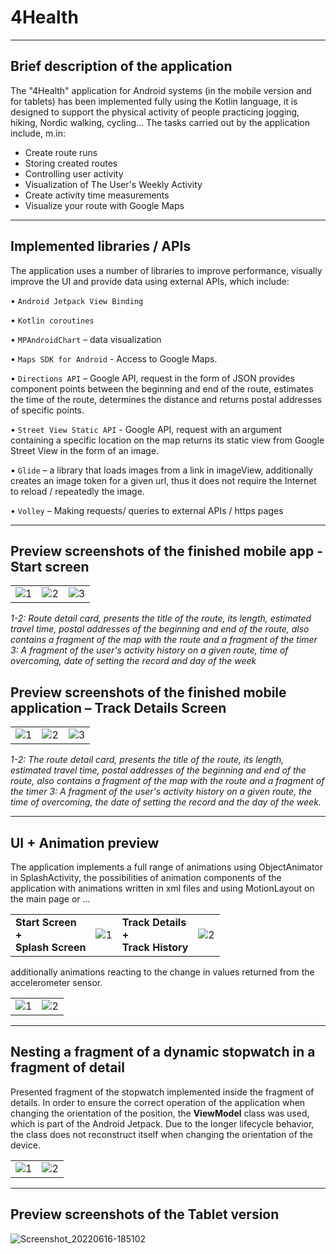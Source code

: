 # 4Health

----------------
## Brief description of the application

The "4Health" application for Android systems (in the mobile version and for tablets) has been implemented fully using the Kotlin language, it is designed to support the physical activity of people practicing jogging, hiking, Nordic walking, cycling...  The tasks carried out by the application include, m.in: 

<ul>
  <li>Create route runs</li>
  
 <li>Storing created routes </li>

 <li>Controlling user activity </li>

 <li>Visualization of The User's Weekly Activity </li>

 <li>Create activity time measurements  </li>

 <li>Visualize your route with Google Maps </li>
  
</ul>

----------------
## Implemented libraries / APIs

The application uses a number of libraries to improve performance, visually improve the UI and provide data using external APIs, which include:


• `Android Jetpack View Binding`
  
• `Kotlin coroutines`

• `MPAndroidChart` – data visualization

• `Maps SDK for Android` - Access to Google Maps. 

• `Directions API` – Google API, request in the form of JSON provides component points between the beginning and end of the route, estimates the time of the route, determines the distance and returns postal addresses of specific points. 

• `Street View Static API` - Google API, request with an argument containing a specific location on the map returns its static view from Google Street View in the form of an image.

• `Glide` – a library that loads images from a link in imageView, additionally creates an image token for a given url, thus it does not require the Internet to reload / repeatedly the image. 

• `Volley` – Making requests/ queries to external APIs / https pages 
  


----------------------
## Preview screenshots of the finished mobile app - Start screen

<table>
  <tr>
    <td> <img src="https://user-images.githubusercontent.com/77066408/175125697-a63666be-a5f8-416a-953b-b535c0458a77.png"  alt="1"></td>
    <td> <img src="https://user-images.githubusercontent.com/77066408/175125066-80e2d2e7-477c-41d0-b754-5b9647980eec.png"  alt="2"></td>
    <td> <img src="https://user-images.githubusercontent.com/77066408/175125935-6762536d-83cd-42a6-a886-bdd7cb4977a7.png"  alt="3"></td>
    
  </tr> 
</table>

<i>1-2: Route detail card, presents the title of the route, its length, estimated travel time, postal addresses of the beginning and end of the route, also contains a fragment of the map with the route and a fragment of the timer 3: A fragment of the user's activity history on a given route, time of overcoming, date of setting the record and day of the week</i>

## Preview screenshots of the finished mobile application – Track Details Screen

<table>
  <tr>
    <td> <img src="https://user-images.githubusercontent.com/77066408/175127428-b86b4f1f-4faa-41b8-a062-da2317900d1a.png"  alt="1"></td>
    <td> <img src="https://user-images.githubusercontent.com/77066408/175127571-091ca9e5-9e45-4359-a20f-fca23479434a.png"  alt="2"></td>
    <td> <img src="https://user-images.githubusercontent.com/77066408/175127825-0a0d710c-b243-4019-b421-d5b8d6053f8e.png"  alt="3"></td>
    
  </tr> 
</table>

<i>1-2: The route detail card, presents the title of the route, its length, estimated travel time, postal addresses of the beginning and end of the route, also contains a fragment of the map with the route and a fragment of the timer 3: A fragment of the user's activity history on a given route, the time of overcoming, the date of setting the record and the day of the week. </i>

-------------
## UI + Animation preview

The application implements a full range of animations using ObjectAnimator in SplashActivity, the possibilities of animation components of the application with animations written in xml files and using MotionLayout on the main page or ...

<table >
  <tr>
    <td> <b> Start Screen</br> + </br>Splash Screen </b> </td>
    <td> <img src="https://user-images.githubusercontent.com/77066408/175133342-0b2caaae-a5ed-4578-b12c-57469fd3f343.gif"  alt="1"></td>
    <td> <b> Track Details</br> + </br>Track History </b> </td>
    <td> <img src="https://user-images.githubusercontent.com/77066408/175134130-d9d9daff-34d6-4a13-b33b-490e591b3d49.gif"  alt="2"></td>
 
    
  </tr> 
</table>

additionally animations reacting to the change in values returned from the accelerometer sensor.

<table>
  <tr>
    <td> <img src="https://user-images.githubusercontent.com/77066408/175136396-60359aa3-b2c3-4654-a5ad-7f73e3a81e87.png"  alt="1"></td>
    <td> <img src="https://user-images.githubusercontent.com/77066408/175136557-b92b5c45-c6ba-4170-80b8-e58c6ae5e382.png"  alt="2"></td>
  </tr> 
</table>


---------------
## Nesting a fragment of a dynamic stopwatch in a fragment of detail

Presented fragment of the stopwatch implemented inside the fragment of details. In order to ensure the correct operation of the application when changing the orientation of the position, the <b>ViewModel</b> class was used, which is part of the Android Jetpack. Due to the longer lifecycle behavior, the class does not reconstruct itself when changing the orientation of the device. 

<table>
  <tr>
    <td> <img src="https://user-images.githubusercontent.com/77066408/175140036-d8976d98-d13b-4670-abb4-d48b58342c6d.png"  alt="1"></td>
    <td> <img src="https://user-images.githubusercontent.com/77066408/175140268-0c6f063d-b672-4cff-8d56-b434dd26cdea.png"  alt="2"></td>
  </tr> 
</table>

---------------
##  Preview screenshots of the Tablet version
![Screenshot_20220616-185102](https://user-images.githubusercontent.com/77066408/175141901-a8d51156-7566-438f-8c6c-d3ad52625af2.png)




